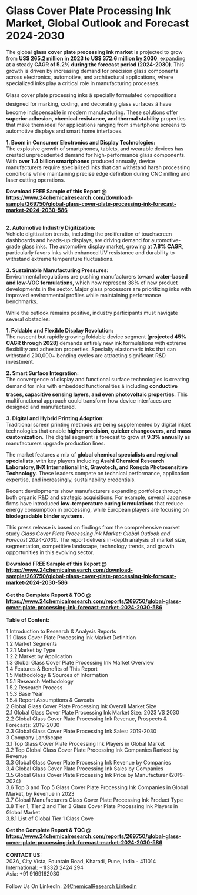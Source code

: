 <h1>Glass Cover Plate Processing Ink Market, Global Outlook and Forecast 2024-2030</h1><p>The global <strong>glass cover plate processing ink market</strong> is projected to grow from <strong>US$ 265.2 million in 2023 to US$ 372.6 million by 2030</strong>, expanding at a steady <strong>CAGR of 5.2% during the forecast period (2024-2030)</strong>. This growth is driven by increasing demand for precision glass components across electronics, automotive, and architectural applications, where specialized inks play a critical role in manufacturing processes.</p><p>Glass cover plate processing inks â specially formulated compositions designed for marking, coding, and decorating glass surfaces â have become indispensable in modern manufacturing. These solutions offer <strong>superior adhesion, chemical resistance, and thermal stability</strong> properties that make them ideal for applications ranging from smartphone screens to automotive displays and smart home interfaces.</p><p><strong>1. Boom in Consumer Electronics and Display Technologies:</strong><br>
The explosive growth of smartphones, tablets, and wearable devices has created unprecedented demand for high-performance glass components. With <strong>over 1.4 billion smartphones</strong> produced annually, device manufacturers require specialized inks that can withstand harsh processing conditions while maintaining precise edge definition during CNC milling and laser cutting operations.</p><div><b>Download FREE Sample of this Report @ 
            <a href="https://www.24chemicalresearch.com/download-sample/269750/global-glass-cover-plate-processing-ink-forecast-market-2024-2030-586">
            https://www.24chemicalresearch.com/download-sample/269750/global-glass-cover-plate-processing-ink-forecast-market-2024-2030-586</a></b></div><br><p><strong>2. Automotive Industry Digitization:</strong><br>
Vehicle digitization trends, including the proliferation of touchscreen dashboards and heads-up displays, are driving demand for automotive-grade glass inks. The automotive display market, growing at <strong>7.8% CAGR</strong>, particularly favors inks with enhanced UV resistance and durability to withstand extreme temperature fluctuations.</p><p><strong>3. Sustainable Manufacturing Pressures:</strong><br>
Environmental regulations are pushing manufacturers toward <strong>water-based and low-VOC formulations</strong>, which now represent 38% of new product developments in the sector. Major glass processors are prioritizing inks with improved environmental profiles while maintaining performance benchmarks.</p><p>While the outlook remains positive, industry participants must navigate several obstacles:</p><p><strong>1. Foldable and Flexible Display Revolution:</strong><br>
The nascent but rapidly growing foldable device segment (<strong>projected 45% CAGR through 2028</strong>) demands entirely new ink formulations with extreme flexibility and adhesion properties. Specialty elastomeric inks that can withstand 200,000+ bending cycles are attracting significant R&amp;D investment.</p><p><strong>2. Smart Surface Integration:</strong><br>
The convergence of display and functional surface technologies is creating demand for inks with embedded functionalities â including <strong>conductive traces, capacitive sensing layers, and even photovoltaic properties</strong>. This multifunctional approach could transform how device interfaces are designed and manufactured.</p><p><strong>3. Digital and Hybrid Printing Adoption:</strong><br>
Traditional screen printing methods are being supplemented by digital inkjet technologies that enable <strong>higher precision, quicker changeovers, and mass customization</strong>. The digital segment is forecast to grow at <strong>9.3% annually</strong> as manufacturers upgrade production lines.</p><p>The market features a mix of <strong>global chemical specialists and regional specialists</strong>, with key players including <strong>Asahi Chemical Research Laboratory, INX International Ink, Gravotech, and Rongda Photosensitive Technology</strong>. These leaders compete on technical performance, application expertise, and increasingly, sustainability credentials.</p><p>Recent developments show manufacturers expanding portfolios through both organic R&amp;D and strategic acquisitions. For example, several Japanese firms have introduced <strong>low-temperature curing formulations</strong> that reduce energy consumption in processing, while European players are focusing on <strong>biodegradable binder systems</strong>.</p><p>This press release is based on findings from the comprehensive market study <em>Glass Cover Plate Processing Ink Market: Global Outlook and Forecast 2024-2030</em>. The report delivers in-depth analysis of market size, segmentation, competitive landscape, technology trends, and growth opportunities in this evolving sector.</p><div><b>Download FREE Sample of this Report @ 
            <a href="https://www.24chemicalresearch.com/download-sample/269750/global-glass-cover-plate-processing-ink-forecast-market-2024-2030-586">
            https://www.24chemicalresearch.com/download-sample/269750/global-glass-cover-plate-processing-ink-forecast-market-2024-2030-586</a></b></div><br><div><b>Get the Complete Report & TOC @ 
            <a href="https://www.24chemicalresearch.com/reports/269750/global-glass-cover-plate-processing-ink-forecast-market-2024-2030-586">
            https://www.24chemicalresearch.com/reports/269750/global-glass-cover-plate-processing-ink-forecast-market-2024-2030-586</a></b></div><br>
            <b>Table of Content:</b><p>1 Introduction to Research & Analysis Reports<br />
    1.1 Glass Cover Plate Processing Ink Market Definition<br />
    1.2 Market Segments<br />
        1.2.1 Market by Type<br />
        1.2.2 Market by Application<br />
    1.3 Global Glass Cover Plate Processing Ink Market Overview<br />
    1.4 Features & Benefits of This Report<br />
    1.5 Methodology & Sources of Information<br />
        1.5.1 Research Methodology<br />
        1.5.2 Research Process<br />
        1.5.3 Base Year<br />
        1.5.4 Report Assumptions & Caveats<br />
2 Global Glass Cover Plate Processing Ink Overall Market Size<br />
    2.1 Global Glass Cover Plate Processing Ink Market Size: 2023 VS 2030<br />
    2.2 Global Glass Cover Plate Processing Ink Revenue, Prospects & Forecasts: 2019-2030<br />
    2.3 Global Glass Cover Plate Processing Ink Sales: 2019-2030<br />
3 Company Landscape<br />
    3.1 Top Glass Cover Plate Processing Ink Players in Global Market<br />
    3.2 Top Global Glass Cover Plate Processing Ink Companies Ranked by Revenue<br />
    3.3 Global Glass Cover Plate Processing Ink Revenue by Companies<br />
    3.4 Global Glass Cover Plate Processing Ink Sales by Companies<br />
    3.5 Global Glass Cover Plate Processing Ink Price by Manufacturer (2019-2024)<br />
    3.6 Top 3 and Top 5 Glass Cover Plate Processing Ink Companies in Global Market, by Revenue in 2023<br />
    3.7 Global Manufacturers Glass Cover Plate Processing Ink Product Type<br />
    3.8 Tier 1, Tier 2 and Tier 3 Glass Cover Plate Processing Ink Players in Global Market<br />
        3.8.1 List of Global Tier 1 Glass Cove</p><div><b>Get the Complete Report & TOC @ 
            <a href="https://www.24chemicalresearch.com/reports/269750/global-glass-cover-plate-processing-ink-forecast-market-2024-2030-586">
            https://www.24chemicalresearch.com/reports/269750/global-glass-cover-plate-processing-ink-forecast-market-2024-2030-586</a></b></div><br><b>CONTACT US:</b><br>
            203A, City Vista, Fountain Road, Kharadi, Pune, India - 411014<br>
            International: +1(332) 2424 294<br>
            Asia: +91 9169162030 <br><br>
            Follow Us On LinkedIn: <a href="https://www.linkedin.com/company/24chemicalresearch/">24ChemicalResearch LinkedIn</a>